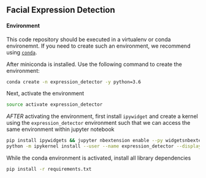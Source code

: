## Facial Expression Detection


#### Environment
This code repository should be executed in a virtualenv or conda environemnt. If you need to
create such an environment, we recommend using [`conda`](https://conda.io/miniconda.html).

After miniconda is installed.
Use the following command to create the environment:
```bash
conda create -n expression_detector -y python=3.6
```

Next, activate the environment
```bash
source activate expression_detector
```

*AFTER* activating the environment, first install `ipywidget` and create a kernel using the 
`expression_detector` environment such that we can access the same environment within jupyter notebook
```bash
pip install ipywidgets && jupyter nbextension enable --py widgetsnbextension && \
python -m ipykernel install --user --name expression_detector --display-name "Python (expression_detector)"
```

While the conda environment is activated, install all library dependencies
```bash
pip install -r requirements.txt
```

